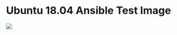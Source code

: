 # Ubuntu 18.04 Ansible Test Image

![](https://github.com/osmarts/docker-ubuntu18.04-ansible/workflows/Docker%20Build/badge.svg)

